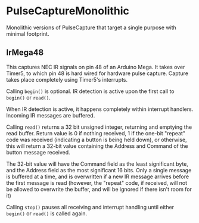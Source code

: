 # PulseCaptureMonolithic
Monolithic versions of PulseCapture that target a single purpose with minimal footprint.

## IrMega48
This captures NEC IR signals on pin 48 of an Arduino Mega.  It takes over Timer5,
to which pin 48 is hard wired for hardware pulse capture.  Capture takes place completely using Timer5's interrupts.

Calling ```begin()``` is optional.  IR detection is active upon the first call to ```begin()``` or ```read()```.

When IR detection is active, it happens completely within interrupt handlers.  Incoming IR messages are buffered.

Calling ```read()``` returns a 32 bit unsigned integer, returning and emptying the read buffer.  Return value is 0 if nothing received, 1 if the one-bit "repeat" code was received (indicating a button is being held down), or otherwise, this will return a 32-bit value containing the Address and Command of the button message received.

The 32-bit value will have the Command field as the least significant byte, and the Address field as the most significant 16 bits.  Only a single message is buffered at a time, and is overwritten if a new IR message arrives before the first message is read (however, the "repeat" code, if received, will not be allowed to overwrite the buffer, and will be ignored if there isn't room for it)

Calling ```stop()``` pauses all receiving and interrupt handling until either ```begin()``` or ```read()``` is called again.
